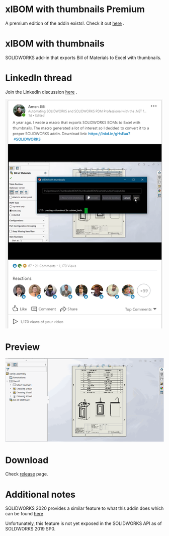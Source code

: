 # xlBOM with thumbnails Premium
A premium edition of the addin exists!. Check it out [here](https://bluebyte.biz/product/xlbom-with-thumbnails/) .

# xlBOM with thumbnails
SOLIDWORKS add-in that exports Bill of Materials to Excel with thumbnails.

# LinkedIn thread

Join the LinkedIn discussion [here](https://www.linkedin.com/posts/jliliamen_solidworks-activity-6591332088224583680-B4Q0) .

![Discussion](ThumbnailedBOM/Preview/discussion.png)

# Preview
![Preview](ThumbnailedBOM/Preview/Preview.gif)


# Download
Check [release](https://github.com/jliliamen/ThumbnailedBOM/releases) page. 

# Additional notes
SOLIDWORKS 2020 provides a similar feature to what this addin does which can be found [here](http://help.solidworks.com/2020/english/solidworks/sldworks/t_saving_boms.htm)

Unfortunately, this feature is not yet exposed in the SOLIDWORKS API as of SOLDWORKS 2019 SP0.
